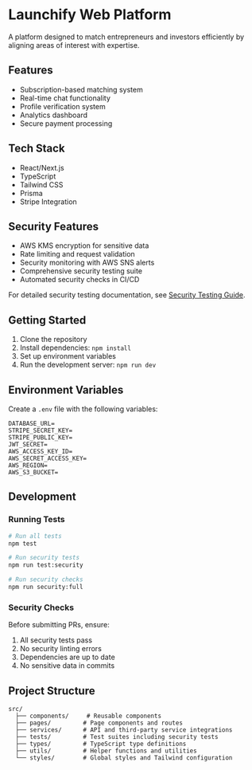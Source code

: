 # Launchify Web Platform

A platform designed to match entrepreneurs and investors efficiently by aligning areas of interest with expertise.

## Features

- Subscription-based matching system
- Real-time chat functionality
- Profile verification system
- Analytics dashboard
- Secure payment processing

## Tech Stack

- React/Next.js
- TypeScript
- Tailwind CSS
- Prisma
- Stripe Integration

## Security Features

- AWS KMS encryption for sensitive data
- Rate limiting and request validation
- Security monitoring with AWS SNS alerts
- Comprehensive security testing suite
- Automated security checks in CI/CD

For detailed security testing documentation, see [Security Testing Guide](docs/SECURITY_TESTING.md).

## Getting Started

1. Clone the repository
2. Install dependencies: `npm install`
3. Set up environment variables
4. Run the development server: `npm run dev`

## Environment Variables

Create a `.env` file with the following variables:

```env
DATABASE_URL=
STRIPE_SECRET_KEY=
STRIPE_PUBLIC_KEY=
JWT_SECRET=
AWS_ACCESS_KEY_ID=
AWS_SECRET_ACCESS_KEY=
AWS_REGION=
AWS_S3_BUCKET=
```

## Development

### Running Tests
```bash
# Run all tests
npm test

# Run security tests
npm run test:security

# Run security checks
npm run security:full
```

### Security Checks
Before submitting PRs, ensure:
1. All security tests pass
2. No security linting errors
3. Dependencies are up to date
4. No sensitive data in commits

## Project Structure

```
src/
  ├── components/     # Reusable components
  ├── pages/         # Page components and routes
  ├── services/      # API and third-party service integrations
  ├── tests/         # Test suites including security tests
  ├── types/         # TypeScript type definitions
  ├── utils/         # Helper functions and utilities
  └── styles/        # Global styles and Tailwind configuration
```
